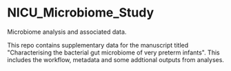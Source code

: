 # NICU_Microbiome_Study
Microbiome analysis and associated data.

This repo contains supplementary data for the manuscript titled "Characterising the bacterial gut microbiome of very preterm infants". 
This includes the workflow, metadata and some addtional outputs from analyses.
